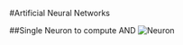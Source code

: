 #Artificial Neural Networks

##Single Neuron to compute AND
![Neuron](http://raw.github.com/JustSomeBrosDoingScience/SCIENCE/ANN/CS36110/ANN/ann.png)
